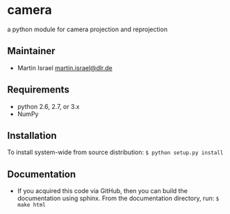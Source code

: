# camera
a python module for camera projection and reprojection

Maintainer
----------
  * Martin Israel <martin.israel@dlr.de>
  
Requirements
------------

  * python 2.6, 2.7, or 3.x
  * NumPy
  

Installation
------------

To install system-wide from source distribution:
   `$ python setup.py install`
   
Documentation
-------------

* If you acquired this code via GitHub, then you can build the documentation using sphinx.
      From the documentation directory, run:
          `$ make html`
   
